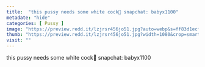 ```yaml
---
title:  "this pussy needs some white cock🍆 snapchat: babyx1100"
metadate: "hide"
categories: [ Pussy ]
image: "https://preview.redd.it/lzjrsr456jo51.jpg?auto=webp&s=ff83d1ecf7e737e19096174487fbc704aea7fedc"
thumb: "https://preview.redd.it/lzjrsr456jo51.jpg?width=1080&crop=smart&auto=webp&s=42356f3c7cb309dc5d8e69fc3f3987ab114ba33c"
visit: ""
---
```

this pussy needs some white cock🍆 snapchat: babyx1100

